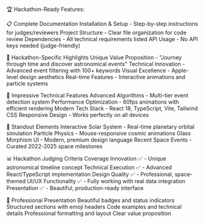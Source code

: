 🏆 Hackathon-Ready Features:

📋 Complete Documentation
Installation & Setup - Step-by-step instructions for judges/reviewers
Project Structure - Clear file organization for code review
Dependencies - All technical requirements listed
API Usage - No API keys needed (judge-friendly)

🎯 Hackathon-Specific Highlights
Unique Value Proposition - "Journey through time and discover astronomical events"
Technical Innovation - Advanced event filtering with 100+ keywords
Visual Excellence - Apple-level design aesthetics
Real-time Features - Interactive animations and particle systems

🚀 Impressive Technical Features
Advanced Algorithms - Multi-tier event detection system
Performance Optimization - 60fps animations with efficient rendering
Modern Tech Stack - React 18, TypeScript, Vite, Tailwind CSS
Responsive Design - Works perfectly on all devices

🌟 Standout Elements
Interactive Solar System - Real-time planetary orbital simulation
Particle Physics - Mouse-responsive cosmic animations
Glass Morphism UI - Modern, premium design language
Recent Space Events - Curated 2022-2025 space milestones

📊 Hackathon Judging Criteria Coverage
Innovation ✅ - Unique astronomical timeline concept
Technical Execution ✅ - Advanced React/TypeScript implementation
Design Quality ✅ - Professional, space-themed UI/UX
Functionality ✅ - Fully working with real data integration
Presentation ✅ - Beautiful, production-ready interface

🎨 Professional Presentation
Beautiful badges and status indicators
Structured sections with emoji headers
Code examples and technical details
Professional formatting and layout
Clear value proposition

